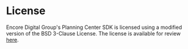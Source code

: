 # License

Encore Digital Group's Planning Center SDK is licensed using a modified version of the BSD 3-Clause License.
The license is available for review [here](https://docs.encoredigitalgroup.com/Packages/PlanningCenter-PHP-SDK/).